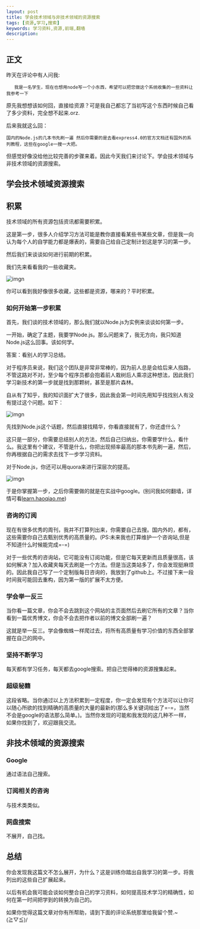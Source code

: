 ```yaml
---
layout: post
title: 学会技术领域与非技术领域的资源搜索
tags: [资源,学习,搜索]
keywords: 学习资料,资源,前端,翻墙
description: 
---
```


## 正文
昨天在评论中有人问我:

```
   我是一名学生，现在也想用node写一个小东西，希望可以把您做这个系统收集的一些资料让我参考一下
```
原先我想想该如何回，直接给资源？可是我自己都忘了当初写这个东西时候自己看了多少资料，完全想不起来.orz.

后来我就这么回：

```
国内的Node.js的几本书先刷一遍 然后你需要的是去看express4.0的官方文档还有国外的系列教程，这些在google一搜一大把。
```

但感觉好像没给他比较完善的步骤来着。因此今天我们来讨论下。学会技术领域与非技术领域的资源搜索。

## 学会技术领域资源搜索


## 积累

技术领域的所有资源包括资讯都需要积累。

这是第一步，很多人介绍学习方法可能是教你直接看某些书某些文章，但是我一向认为每个人的自学能力都是爆表的，需要自己给自己定制计划这是学习的第一步。

然后我们来谈谈如何进行前期的积累。

我们先来看看我的一些收藏夹。

![imgn](http://img.haoqiao.me//active25.gif)

你可以看到我好像很多收藏，这些都是资源，哪来的？平时积累。

### 如何开始第一步积累

首先，我们谈的技术领域的，那么我们就以Node.js为实例来谈谈如何第一步。

一开始，确定了主题，我要学Node.js。那么问题来了，我无方向，我只知道Node.js这么回事。该如何学。

答案：看别人的学习总结。

对于程序员来说，我们这个团队是非常非常棒的，因为前人总是会给后来人指路，不管这路对不对，至少每个程序员都会抱着前人栽树后人乘凉这种想法，因此我们学习新技术的第一步就是找到那颗树，甚至是那片森林。

自从有了知乎，我的知识面扩大了很多，因此我会第一时间先用知乎找找别人有没有提过这个问题。如下：

![imgn](http://img.haoqiao.me//howtlearn1.png)

先找到Node.js这个话题，然后直接找精华，你看直接就有了，你还虚什么？

这只是一部分，你需要总结别人的方法，然后自己归纳出，你需要学什么，看什么。我这里有个建议，不管是什么，你把出现频率最高的那本书先刷一遍，然后，你再根据自己的需求去找下一步学习资料。

对于Node.js，你还可以用quora来进行深层次的提高。

![imgn](http://img.haoqiao.me//howtlearn2.png)

于是你掌握第一步，之后你需要做的就是在实战中google。(别问我如何翻墙，详情可看[learn.haoqiao.me](http://learn.haoqiao.me))

### 咨询的订阅

现在有很多优秀的周刊，我并不打算列出来，你需要自己去搜。国内外的，都有，这些需要你自己去甄别优秀的高质量的。(PS:未来我也打算维护一个咨询站,但是不知道什么时候能完成=-=)

对于一些优秀的咨询站，它可能没有订阅功能，但是它每天更新而且质量很高，该如何解决？加入收藏夹每天去刷是一个方法。但是当这类站多了，你会发现挺麻烦的。因此我自己写了一个定制版每日咨询的，我放到了github上。不过接下来一段时间我可能回去重构，因为第一版的扩展不太方便。

### 学会举一反三

当你看一篇文章，你会不会去跳到这个网站的主页面然后去刷它所有的文章？当你看到一篇优秀博文，你会不会去把作者以前的博文全部刷一遍？

这就是举一反三。学会像蜘蛛一样爬过去，将所有高质量有学习价值的东西全部掌握在自己的网中。

### 坚持不断学习

每天都有学习任务，每天都去google搜索。把自己觉得棒的资源搜集起来。

### 超级秘籍

这段省略。当你通过以上方法积累到一定程度，你一定会发现有个方法可以让你可以随心所欲的找到精确的高质量的大量的最新的(那么多关键词给出了=-=，当然不会是google的语法那么简单。)。当然你发现的可能和我发现的这几种不一样，如果你找到了，欢迎跟我交流。

## 非技术领域的资源搜索

### Google

通过语法自己搜索。

### 订阅相关的咨询

与技术类类似。

### 网盘搜索

不展开，自己找。

## 总结

你会发现我这篇文不怎么展开，为什么？这是训练你踏出自我学习的第一步。将我列出的这些自己扩展起来。


以后有机会我可能会谈如何整合自己的学习资料，如何提高技术学习的精确性，如何在第一时间把学到的转换为自己的。

如果你觉得这篇文章对你有所帮助，请到下面的评论系统那里给我留个赞.~(≧▽≦)/




